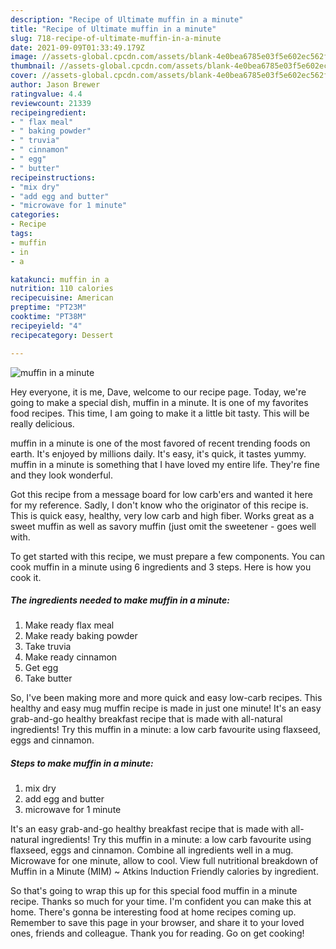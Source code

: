 ```yaml
---
description: "Recipe of Ultimate muffin in a minute"
title: "Recipe of Ultimate muffin in a minute"
slug: 718-recipe-of-ultimate-muffin-in-a-minute
date: 2021-09-09T01:33:49.179Z
image: //assets-global.cpcdn.com/assets/blank-4e0bea6785e03f5e602ec562f230caae08da540cada707380b4fe1bbebba43da.png
thumbnail: //assets-global.cpcdn.com/assets/blank-4e0bea6785e03f5e602ec562f230caae08da540cada707380b4fe1bbebba43da.png
cover: //assets-global.cpcdn.com/assets/blank-4e0bea6785e03f5e602ec562f230caae08da540cada707380b4fe1bbebba43da.png
author: Jason Brewer
ratingvalue: 4.4
reviewcount: 21339
recipeingredient:
- " flax meal"
- " baking powder"
- " truvia"
- " cinnamon"
- " egg"
- " butter"
recipeinstructions:
- "mix dry"
- "add egg and butter"
- "microwave for 1 minute"
categories:
- Recipe
tags:
- muffin
- in
- a

katakunci: muffin in a 
nutrition: 110 calories
recipecuisine: American
preptime: "PT23M"
cooktime: "PT38M"
recipeyield: "4"
recipecategory: Dessert

---
```



![muffin in a minute](//assets-global.cpcdn.com/assets/blank-4e0bea6785e03f5e602ec562f230caae08da540cada707380b4fe1bbebba43da.png)

Hey everyone, it is me, Dave, welcome to our recipe page. Today, we're going to make a special dish, muffin in a minute. It is one of my favorites food recipes. This time, I am going to make it a little bit tasty. This will be really delicious.

muffin in a minute is one of the most favored of recent trending foods on earth. It's enjoyed by millions daily. It's easy, it's quick, it tastes yummy. muffin in a minute is something that I have loved my entire life. They're fine and they look wonderful.

Got this recipe from a message board for low carb&#39;ers and wanted it here for my reference. Sadly, I don&#39;t know who the originator of this recipe is. This is quick easy, healthy, very low carb and high fiber. Works great as a sweet muffin as well as savory muffin (just omit the sweetener - goes well with.


To get started with this recipe, we must prepare a few components. You can cook muffin in a minute using 6 ingredients and 3 steps. Here is how you cook it.

<!--inarticleads1-->

##### The ingredients needed to make muffin in a minute:

1. Make ready  flax meal
1. Make ready  baking powder
1. Take  truvia
1. Make ready  cinnamon
1. Get  egg
1. Take  butter


So, I&#39;ve been making more and more quick and easy low-carb recipes. This healthy and easy mug muffin recipe is made in just one minute! It&#39;s an easy grab-and-go healthy breakfast recipe that is made with all-natural ingredients! Try this muffin in a minute: a low carb favourite using flaxseed, eggs and cinnamon. 

<!--inarticleads2-->

##### Steps to make muffin in a minute:

1. mix dry
1. add egg and butter
1. microwave for 1 minute


It&#39;s an easy grab-and-go healthy breakfast recipe that is made with all-natural ingredients! Try this muffin in a minute: a low carb favourite using flaxseed, eggs and cinnamon. Combine all ingredients well in a mug. Microwave for one minute, allow to cool. View full nutritional breakdown of Muffin in a Minute (MIM) ~ Atkins Induction Friendly calories by ingredient. 

So that's going to wrap this up for this special food muffin in a minute recipe. Thanks so much for your time. I'm confident you can make this at home. There's gonna be interesting food at home recipes coming up. Remember to save this page in your browser, and share it to your loved ones, friends and colleague. Thank you for reading. Go on get cooking!
